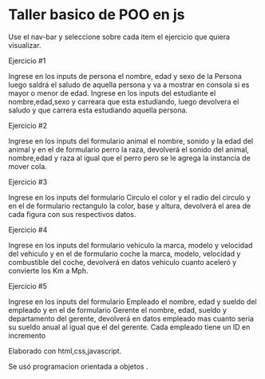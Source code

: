 # Taller basico de POO en js

Use el nav-bar y seleccione sobre cada item el ejercicio que quiera visualizar.



Ejercicio #1

Ingrese en los inputs de persona el nombre, edad y sexo de la Persona 
luego saldrá el saludo de aquella persona y va a mostrar en consola si es mayor o menor de edad. Ingrese en los inputs del estudiante el nombre,edad,sexo y carreara que esta estudiando, luego devolvera el saludo y que carrera esta estudiando aquella persona.



Ejercicio #2

Ingrese en los inputs del formulario animal el nombre, sonido y la edad del animal y en el de formulario perro la raza, devolverá el sonido del animal, nombre,edad y raza al igual que el perro pero se le agrega la instancia de mover cola.



Ejercicio #3

Ingrese en los inputs del formulario Circulo el color y el radio del circulo y en el de formulario rectangulo la color, base y altura, devolverá el area de cada figura con sus respectivos datos.



Ejercicio #4

Ingrese en los inputs del formulario vehiculo la marca, modelo y velocidad del vehiculo y en el de formulario coche la marca, modelo, velocidad y combustible del coche, devolverá en datos vehiculo cuanto aceleró y convierte los Km a Mph.



Ejercicio #5

Ingrese en los inputs del formulario Empleado el nombre, edad y sueldo del empleado y en el de formulario Gerente el nombre, edad, sueldo y departamento del gerente, devolverá en datos empleado mas cuanto seria su sueldo anual al igual que el del gerente. Cada empleado tiene un ID en incremento





Elaborado con html,css,javascript.

Se usó programacion orientada a objetos .

